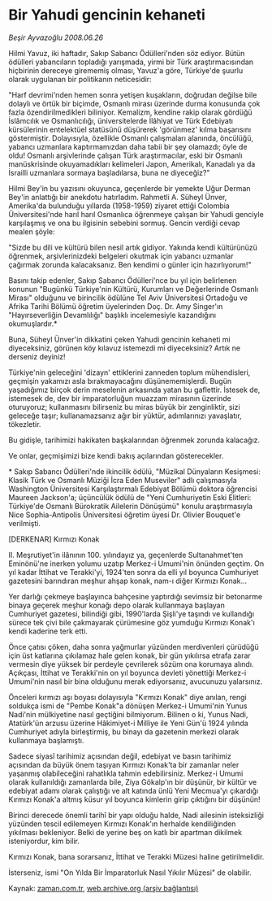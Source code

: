 # Bir Yahudi gencinin kehaneti

*Beşir Ayvazoğlu 2008.06.26*

<tr><td class="metin" colspan="2" style="padding-top: 20px; padding-left: 5px; padding-right: 10px;">Hilmi Yavuz, iki haftadır, Sakıp Sabancı Ödülleri'nden söz ediyor. Bütün ödülleri yabancıların topladığı yarışmada, yirmi bir Türk araştırmacısından hiçbirinin dereceye girememiş olması, Yavuz'a göre, Türkiye'de şuurlu olarak uygulanan bir politikanın neticesidir:</td></tr><tr><td class="metin" colspan="2" style="padding-top: 20px; padding-left: 5px; padding-right: 10px;"><p>"Harf devrimi'nden hemen sonra yetişen kuşakların, doğrudan değilse bile dolaylı ve örtük bir biçimde, Osmanlı mirası üzerinde durma konusunda çok fazla özendirilmedikleri biliniyor. Kemalizm, kendine rakip olarak gördüğü İslâmcılık ve Osmanlıcılığı, üniversitelerde İlâhiyat ve Türk Edebiyatı kürsülerinin entelektüel statüsünü düşürerek 'görünmez' kılma başarısını göstermiştir. Dolayısıyla, özellikle Osmanlı çalışmaları alanında, öncülüğü, yabancı uzmanlara kaptırmamızdan daha tabii bir şey olamazdı; öyle de oldu! Osmanlı arşivlerinde çalışan Türk araştırmacılar, eski bir Osmanlı manüskrisinde okuyamadıkları kelimeleri Japon, Amerikalı, Kanadalı ya da İsrailli uzmanlara sormaya başladılarsa, buna ne diyeceğiz?" 
<p>Hilmi Bey'in bu yazısını okuyunca, geçenlerde bir yemekte Uğur Derman Bey'in anlattığı bir anekdotu hatırladım. Rahmetli A. Süheyl Ünver, Amerika'da bulunduğu yıllarda (1958-1959) ziyaret ettiği Colombia Üniversitesi'nde harıl harıl Osmanlıca öğrenmeye çalışan bir Yahudi genciyle karşılaşmış ve ona bu ilgisinin sebebini sormuş. Gencin verdiği cevap mealen şöyle:
<p>"Sizde bu dili ve kültürü bilen nesil artık gidiyor. Yakında kendi kültürünüzü öğrenmek, arşivlerinizdeki belgeleri okutmak için yabancı uzmanlar çağırmak zorunda kalacaksanız. Ben kendimi o günler için hazırlıyorum!"
<p>Basını takip edenler, Sakıp Sabancı Ödülleri'nce bu yıl için belirlenen konunun "Bugünkü Türkiye'nin Kültürü, Kurumları ve Değerlerinde Osmanlı Mirası" olduğunu ve birincilik ödülüne Tel Aviv Üniversitesi Ortadoğu ve Afrika Tarihi Bölümü öğretim üyelerinden Doç. Dr. Amy Singer'ın "Hayırseverliğin Devamlılığı" başlıklı incelemesiyle kazandığını okumuşlardır.* 
<p>Buna, Süheyl Ünver'in dikkatini çeken Yahudi gencinin kehaneti mi diyeceksiniz, görünen köy kılavuz istemezdi mi diyeceksiniz? Artık ne derseniz deyiniz!
<p>Türkiye'nin geleceğini 'dizayn' ettiklerini zanneden toplum mühendisleri, geçmişin yakamızı asla bırakmayacağını düşünememişlerdi. Bugün yaşadığımız birçok derin meselenin arkasında yatan bu gaflettir. İstesek de, istemesek de, dev bir imparatorluğun muazzam mirasının üzerinde oturuyoruz; kullanmasını bilirseniz bu miras büyük bir zenginliktir, sizi geleceğe taşır; kullanamazsanız ağır bir yüktür, adımlarınızı yavaşlatır, tökezletir. 
<p>Bu gidişle, tarihimizi hakikaten başkalarından öğrenmek zorunda kalacağız.
<p>Ve onlar, geçmişimizi bize kendi bakış açılarından gösterecekler. 
<p>* Sakıp Sabancı Ödülleri'nde ikincilik ödülü, "Müzikal Dünyaların Kesişmesi: Klasik Türk ve Osmanlı Müziği İcra Eden Museviler" adlı çalışmasıyla Washington Üniversitesi Karşılaştırmalı Edebiyat Bölümü doktora öğrencisi Maureen Jackson'a; üçüncülük ödülü de "Yeni Cumhuriyetin Eski Elitleri: Türkiye'de Osmanlı Bürokratik Ailelerin Dönüşümü" konulu araştırmasıyla Nice Sophia-Antipolis Üniversitesi öğretim üyesi Dr. Olivier Bouquet'e verilmişti. 
<p>[DERKENAR] Kırmızı Konak
<p>II. Meşrutiyet'in ilânının 100. yılındayız ya, geçenlerde Sultanahmet'ten Eminönü'ne inerken yolumu uzatıp Merkez-i Umumi'nin önünden geçtim. On yıl kadar İttihat ve Terakki'yi, 1924'ten sonra da elli yıl boyunca Cumhuriyet gazetesini barındıran meşhur ahşap konak, nam-ı diğer Kırmızı Konak... 
<p>Yer darlığı çekmeye başlayınca bahçesine yaptırdığı sevimsiz bir betonarme binaya geçerek meşhur konağı depo olarak kullanmaya başlayan Cumhuriyet gazetesi, bilindiği gibi, 1990'larda Şişli'ye taşındı ve kullandığı sürece tek çivi bile çakmayarak çürümesine göz yumduğu Kırmızı Konak'ı kendi kaderine terk etti. 
<p>Önce çatısı çöken, daha sonra yağmurlar yüzünden merdivenleri çürüdüğü için üst katlarına çıkılamaz hale gelen konak, bir gün yıkılırsa etrafa zarar vermesin diye yüksek bir perdeyle çevrilerek sözüm ona korumaya alındı. Açıkçası, İttihat ve Terakki'nin on yıl boyunca devleti yönettiği Merkez-i Umumi'nin nasıl bir bina olduğunu merak ediyorsanız, avucunuzu yalarsınız. 
<p>Önceleri kırmızı aşı boyası dolayısıyla "Kırmızı Konak" diye anılan, rengi soldukça ismi de "Pembe Konak"a dönüşen Merkez-i Umumi'nin Yunus Nadi'nin mülkiyetine nasıl geçtiğini bilmiyorum. Bilinen o ki, Yunus Nadi, Atatürk'ün arzusu üzerine Hâkimiyet-i Milliye ile Yeni Gün'ü 1924 yılında Cumhuriyet adıyla birleştirmiş, bu binayı da gazetenin merkezi olarak kullanmaya başlamıştı. 
<p>Sadece siyasî tarihimiz açısından değil, edebiyat ve basın tarihimiz açısından da büyük önem taşıyan Kırmızı Konak'ta bir zamanlar neler yaşanmış olabileceğini rahatlıkla tahmin edebilirsiniz. Merkez-i Umumi olarak kullanıldığı zamanlarda bile, Ziya Gökalp'ın bir düşünür, bir kültür ve edebiyat adamı olarak çalıştığı ve alt katında ünlü Yeni Mecmua'yı çıkardığı Kırmızı Konak'a altmış küsur yıl boyunca kimlerin girip çıktığını bir düşünün! 
<p>Birinci derecede önemli tarihî bir yapı olduğu halde, Nadi ailesinin isteksizliği yüzünden tescil edilemeyen Kırmızı Konak'ın herhalde kendiliğinden yıkılması bekleniyor. Belki de yerine beş on katlı bir apartman dikilmek isteniyordur, kim bilir. 
<p>Kırmızı Konak, bana sorarsanız, İttihat ve Terakki Müzesi haline getirilmelidir.
<p>İsterseniz, ismi "On Yılda Bir İmparatorluk Nasıl Yıkılır Müzesi" de olabilir. <br/></p></p></p></p></p></p></p></p></p></p></p></p></p></p></p></p></p></p></td></tr>

Kaynak: [zaman.com.tr](http://zaman.com.tr/yazar.do?yazino=706706), [web.archive.org (arşiv bağlantısı)](http://web.archive.org/web/20080828121305/http://www.zaman.com.tr:80/yazar.do?yazino=706706)
